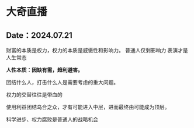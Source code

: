 # 大奇直播
Date：2024.07.21
---
财富的本质是权力，权力的本质是威慑性和影响力。
普通人仅剩影响力
表演才是人生常态

**人性本质：因缺有需，趋利避害。**

团结什么人，打击什么人是需要考虑的重大问题。

权力的交替往往是带血的

使用利益团结乌合之众，才有可能进入中层，进而最终由可能成为顶层。

科学进步、权力腐败是普通人的战略机会
